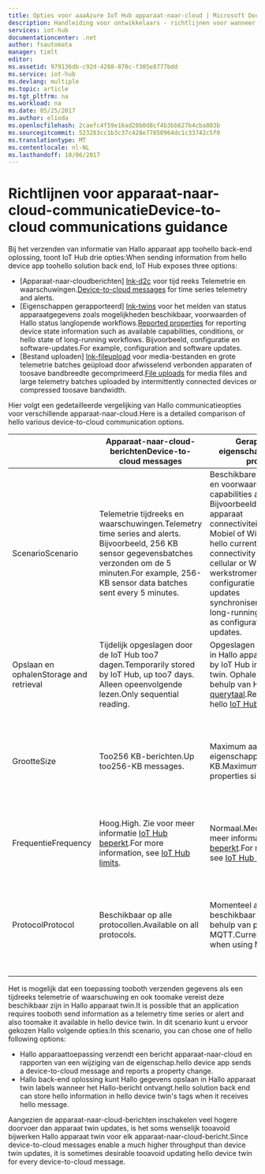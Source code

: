 ```yaml
---
title: Opties voor aaaAzure IoT Hub apparaat-naar-cloud | Microsoft Docs
description: Handleiding voor ontwikkelaars - richtlijnen voor wanneer toouse apparaat-naar-cloud-berichten, gemelde eigenschappen of bestand uploaden voor cloud-naar-apparaat communicatie.
services: iot-hub
documentationcenter: .net
author: fsautomata
manager: timlt
editor: 
ms.assetid: 979136db-c92d-4288-870c-f305e8777bdd
ms.service: iot-hub
ms.devlang: multiple
ms.topic: article
ms.tgt_pltfrm: na
ms.workload: na
ms.date: 05/25/2017
ms.author: elioda
ms.openlocfilehash: 2caefc4f59e16ad28b0d8cf4b3bb627b4cba803b
ms.sourcegitcommit: 523283cc1b3c37c428e77850964dc1c33742c5f0
ms.translationtype: MT
ms.contentlocale: nl-NL
ms.lasthandoff: 10/06/2017
---
```

# <a name="device-to-cloud-communications-guidance"></a><span data-ttu-id="38d6d-103">Richtlijnen voor apparaat-naar-cloud-communicatie</span><span class="sxs-lookup"><span data-stu-id="38d6d-103">Device-to-cloud communications guidance</span></span>
<span data-ttu-id="38d6d-104">Bij het verzenden van informatie van Hallo apparaat app toohello back-end oplossing, toont IoT Hub drie opties:</span><span class="sxs-lookup"><span data-stu-id="38d6d-104">When sending information from hello device app toohello solution back end, IoT Hub exposes three options:</span></span>

* <span data-ttu-id="38d6d-105">[Apparaat-naar-cloudberichten] [ lnk-d2c] voor tijd reeks Telemetrie en waarschuwingen.</span><span class="sxs-lookup"><span data-stu-id="38d6d-105">[Device-to-cloud messages][lnk-d2c] for time series telemetry and alerts.</span></span>
* <span data-ttu-id="38d6d-106">[Eigenschappen gerapporteerd] [ lnk-twins] voor het melden van status apparaatgegevens zoals mogelijkheden beschikbaar, voorwaarden of Hallo status langlopende workflows.</span><span class="sxs-lookup"><span data-stu-id="38d6d-106">[Reported properties][lnk-twins] for reporting device state information such as available capabilities, conditions, or hello state of long-running workflows.</span></span> <span data-ttu-id="38d6d-107">Bijvoorbeeld, configuratie en software-updates.</span><span class="sxs-lookup"><span data-stu-id="38d6d-107">For example, configuration and software updates.</span></span>
* <span data-ttu-id="38d6d-108">[Bestand uploaden] [ lnk-fileupload] voor media-bestanden en grote telemetrie batches geüpload door afwisselend verbonden apparaten of toosave bandbreedte gecomprimeerd.</span><span class="sxs-lookup"><span data-stu-id="38d6d-108">[File uploads][lnk-fileupload] for media files and large telemetry batches uploaded by intermittently connected devices or compressed toosave bandwidth.</span></span>

<span data-ttu-id="38d6d-109">Hier volgt een gedetailleerde vergelijking van Hallo communicatieopties voor verschillende apparaat-naar-cloud.</span><span class="sxs-lookup"><span data-stu-id="38d6d-109">Here is a detailed comparison of hello various device-to-cloud communication options.</span></span>

|  | <span data-ttu-id="38d6d-110">Apparaat-naar-cloud-berichten</span><span class="sxs-lookup"><span data-stu-id="38d6d-110">Device-to-cloud messages</span></span> | <span data-ttu-id="38d6d-111">Gerapporteerde eigenschappen</span><span class="sxs-lookup"><span data-stu-id="38d6d-111">Reported properties</span></span> | <span data-ttu-id="38d6d-112">Uploaden van bestanden</span><span class="sxs-lookup"><span data-stu-id="38d6d-112">File uploads</span></span> |
| ---- | ------- | ---------- | ---- |
| <span data-ttu-id="38d6d-113">Scenario</span><span class="sxs-lookup"><span data-stu-id="38d6d-113">Scenario</span></span> | <span data-ttu-id="38d6d-114">Telemetrie tijdreeks en waarschuwingen.</span><span class="sxs-lookup"><span data-stu-id="38d6d-114">Telemetry time series and alerts.</span></span> <span data-ttu-id="38d6d-115">Bijvoorbeeld, 256 KB sensor gegevensbatches verzonden om de 5 minuten.</span><span class="sxs-lookup"><span data-stu-id="38d6d-115">For example, 256-KB sensor data batches sent every 5 minutes.</span></span> | <span data-ttu-id="38d6d-116">Beschikbare mogelijkheden en voorwaarden.</span><span class="sxs-lookup"><span data-stu-id="38d6d-116">Available capabilities and conditions.</span></span> <span data-ttu-id="38d6d-117">Bijvoorbeeld, Hallo huidige apparaat connectiviteitsmodus zoals Mobiel of Wi-Fi.</span><span class="sxs-lookup"><span data-stu-id="38d6d-117">For example, hello current device connectivity mode such as cellular or WiFi.</span></span> <span data-ttu-id="38d6d-118">Langlopende werkstromen, zoals configuratie en software-updates synchroniseren.</span><span class="sxs-lookup"><span data-stu-id="38d6d-118">Synchronizing long-running workflows, such as configuration and software updates.</span></span> | <span data-ttu-id="38d6d-119">Media-bestanden.</span><span class="sxs-lookup"><span data-stu-id="38d6d-119">Media files.</span></span> <span data-ttu-id="38d6d-120">Grote (meestal gecomprimeerde) telemetrie batches.</span><span class="sxs-lookup"><span data-stu-id="38d6d-120">Large (typically compressed) telemetry batches.</span></span> |
| <span data-ttu-id="38d6d-121">Opslaan en ophalen</span><span class="sxs-lookup"><span data-stu-id="38d6d-121">Storage and retrieval</span></span> | <span data-ttu-id="38d6d-122">Tijdelijk opgeslagen door de IoT Hub too7 dagen.</span><span class="sxs-lookup"><span data-stu-id="38d6d-122">Temporarily stored by IoT Hub, up too7 days.</span></span> <span data-ttu-id="38d6d-123">Alleen opeenvolgende lezen.</span><span class="sxs-lookup"><span data-stu-id="38d6d-123">Only sequential reading.</span></span> | <span data-ttu-id="38d6d-124">Opgeslagen door de IoT Hub in Hallo apparaat twin.</span><span class="sxs-lookup"><span data-stu-id="38d6d-124">Stored by IoT Hub in hello device twin.</span></span> <span data-ttu-id="38d6d-125">Ophalen mogelijk met behulp van Hallo [IoT Hub-querytaal][lnk-query].</span><span class="sxs-lookup"><span data-stu-id="38d6d-125">Retrievable using hello [IoT Hub query language][lnk-query].</span></span> | <span data-ttu-id="38d6d-126">Opgeslagen in Azure Storage-account van gebruiker.</span><span class="sxs-lookup"><span data-stu-id="38d6d-126">Stored in user-provided Azure Storage account.</span></span> |
| <span data-ttu-id="38d6d-127">Grootte</span><span class="sxs-lookup"><span data-stu-id="38d6d-127">Size</span></span> | <span data-ttu-id="38d6d-128">Too256 KB-berichten.</span><span class="sxs-lookup"><span data-stu-id="38d6d-128">Up too256-KB messages.</span></span> | <span data-ttu-id="38d6d-129">Maximum aantal gemelde eigenschappen grootte is 8 KB.</span><span class="sxs-lookup"><span data-stu-id="38d6d-129">Maximum reported properties size is 8 KB.</span></span> | <span data-ttu-id="38d6d-130">Maximale bestandsgrootte die wordt ondersteund door Azure Blob Storage.</span><span class="sxs-lookup"><span data-stu-id="38d6d-130">Maximum file size supported by Azure Blob Storage.</span></span> |
| <span data-ttu-id="38d6d-131">Frequentie</span><span class="sxs-lookup"><span data-stu-id="38d6d-131">Frequency</span></span> | <span data-ttu-id="38d6d-132">Hoog.</span><span class="sxs-lookup"><span data-stu-id="38d6d-132">High.</span></span> <span data-ttu-id="38d6d-133">Zie voor meer informatie [IoT Hub beperkt][lnk-quotas].</span><span class="sxs-lookup"><span data-stu-id="38d6d-133">For more information, see [IoT Hub limits][lnk-quotas].</span></span> | <span data-ttu-id="38d6d-134">Normaal.</span><span class="sxs-lookup"><span data-stu-id="38d6d-134">Medium.</span></span> <span data-ttu-id="38d6d-135">Zie voor meer informatie [IoT Hub beperkt][lnk-quotas].</span><span class="sxs-lookup"><span data-stu-id="38d6d-135">For more information, see [IoT Hub limits][lnk-quotas].</span></span> | <span data-ttu-id="38d6d-136">Laag.</span><span class="sxs-lookup"><span data-stu-id="38d6d-136">Low.</span></span> <span data-ttu-id="38d6d-137">Zie voor meer informatie [IoT Hub beperkt][lnk-quotas].</span><span class="sxs-lookup"><span data-stu-id="38d6d-137">For more information, see [IoT Hub limits][lnk-quotas].</span></span> |
| <span data-ttu-id="38d6d-138">Protocol</span><span class="sxs-lookup"><span data-stu-id="38d6d-138">Protocol</span></span> | <span data-ttu-id="38d6d-139">Beschikbaar op alle protocollen.</span><span class="sxs-lookup"><span data-stu-id="38d6d-139">Available on all protocols.</span></span> | <span data-ttu-id="38d6d-140">Momenteel alleen beschikbaar wanneer met behulp van protocollen MQTT.</span><span class="sxs-lookup"><span data-stu-id="38d6d-140">Currently available only when using MQTT.</span></span> | <span data-ttu-id="38d6d-141">Beschikbaar zijn wanneer u elk protocol voor, maar vereist HTTP op Hallo-apparaat.</span><span class="sxs-lookup"><span data-stu-id="38d6d-141">Available when using any protocol, but requires HTTP on hello device.</span></span> |

<span data-ttu-id="38d6d-142">Het is mogelijk dat een toepassing tooboth verzenden gegevens als een tijdreeks telemetrie of waarschuwing en ook toomake vereist deze beschikbaar zijn in Hallo apparaat twin.</span><span class="sxs-lookup"><span data-stu-id="38d6d-142">It is possible that an application requires tooboth send information as a telemetry time series or alert and also toomake it available in hello device twin.</span></span> <span data-ttu-id="38d6d-143">In dit scenario kunt u ervoor gekozen Hallo volgende opties:</span><span class="sxs-lookup"><span data-stu-id="38d6d-143">In this scenario, you can chose one of hello following options:</span></span>

* <span data-ttu-id="38d6d-144">Hallo apparaattoepassing verzendt een bericht apparaat-naar-cloud en rapporten van een wijziging van de eigenschap.</span><span class="sxs-lookup"><span data-stu-id="38d6d-144">hello device app sends a device-to-cloud message and reports a property change.</span></span>
* <span data-ttu-id="38d6d-145">Hallo back-end oplossing kunt Hallo gegevens opslaan in Hallo apparaat twin labels wanneer het Hallo-bericht ontvangt.</span><span class="sxs-lookup"><span data-stu-id="38d6d-145">hello solution back end can store hello information in hello device twin's tags when it receives hello message.</span></span>

<span data-ttu-id="38d6d-146">Aangezien de apparaat-naar-cloud-berichten inschakelen veel hogere doorvoer dan apparaat twin updates, is het soms wenselijk tooavoid bijwerken Hallo apparaat twin voor elk apparaat-naar-cloud-bericht.</span><span class="sxs-lookup"><span data-stu-id="38d6d-146">Since device-to-cloud messages enable a much higher throughput than device twin updates, it is sometimes desirable tooavoid updating hello device twin for every device-to-cloud message.</span></span>


[lnk-twins]: iot-hub-devguide-device-twins.md
[lnk-fileupload]: iot-hub-devguide-file-upload.md
[lnk-quotas]: iot-hub-devguide-quotas-throttling.md
[lnk-query]: iot-hub-devguide-query-language.md
[lnk-d2c]: iot-hub-devguide-messages-d2c.md
